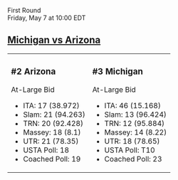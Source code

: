First Round  
Friday, May 7 at 10:00 EDT
## [Michigan vs Arizona](https://www.ncaa.com/game/5833388) 

<table><tr><td>  

### #2 Arizona  

At-Large Bid  
- ITA: 17 (38.972)  
- Slam: 21 (94.263)  
- TRN: 20 (92.428)  
- Massey: 18 (8.1)  
- UTR: 21 (78.35)  
- USTA Poll: 18  
- Coached Poll: 19  

</td><td>  

### #3 Michigan  

At-Large Bid  
- ITA: 46 (15.168)  
- Slam: 13 (96.424)  
- TRN: 12 (95.884)  
- Massey: 14 (8.22)  
- UTR: 18 (78.65)  
- USTA Poll: T10  
- Coached Poll: 23  

</td></tr></table>  